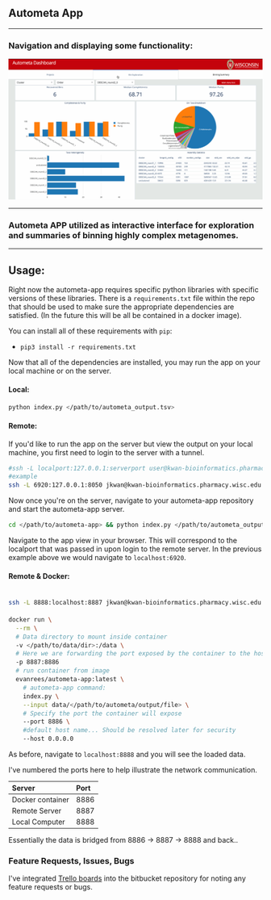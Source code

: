 ## Autometa App
___

### Navigation and displaying some functionality:

![dashboard](images/autometaDashboard.gif "Autometa Dashboard")

___

### Autometa APP utilized as interactive interface for exploration and summaries of binning highly complex metagenomes.

___

## Usage:

Right now the autometa-app requires specific python libraries with specific versions of these libraries. There is a `requirements.txt` file within the repo that should be used to make sure the appropriate dependencies are satisfied. (In the future this will be all be contained in a docker image).

You can install all of these requirements with `pip`:

- `pip3 install -r requirements.txt`

Now that all of the dependencies are installed, you may run the app on your local machine or on the server.

#### Local:

```bash
python index.py </path/to/autometa_output.tsv>
```

#### Remote:

If you'd like to run the app on the server but view the output on your local machine, you first need to login to the server with a tunnel.

```bash
#ssh -L localport:127.0.0.1:serverport user@kwan-bioinformatics.pharmacy.wisc.edu
#example
ssh -L 6920:127.0.0.1:8050 jkwan@kwan-bioinformatics.pharmacy.wisc.edu
```

Now once you're on the server, navigate to your autometa-app repository and start the autometa-app server.

```bash
cd </path/to/autometa-app> && python index.py </path/to/autometa_output.tsv>
```

Navigate to the app view in your browser. This will correspond to the localport that was passed in upon login to the remote server. In the previous example above we would navigate to `localhost:6920`.

#### Remote & Docker:

```bash

ssh -L 8888:localhost:8887 jkwan@kwan-bioinformatics.pharmacy.wisc.edu

docker run \
  --rm \
  # Data directory to mount inside container
  -v </path/to/data/dir>:/data \
  # Here we are forwarding the port exposed by the container to the host machine
  -p 8887:8886
  # run container from image
  evanrees/autometa-app:latest \
    # autometa-app command:
    index.py \
    --input data/</path/to/autometa/output/file> \
    # Specify the port the container will expose
    --port 8886 \
    #default host name... Should be resolved later for security
    --host 0.0.0.0
```

As before, navigate to `localhost:8888` and you will see the loaded data.

I've numbered the ports here to help illustrate the network communication.

| Server | Port |
| :------------- | :------------- |
| Docker container | 8886 |
| Remote Server | 8887 |
| Local Computer | 8888 |

Essentially the data is bridged from 8886 -> 8887 -> 8888 and back..

### Feature Requests, Issues, Bugs

I've integrated [Trello boards](https://trello.com/b/8LClJVKA "Link to Autometa-App Trello Board") into the bitbucket repository for noting any feature requests or bugs.

